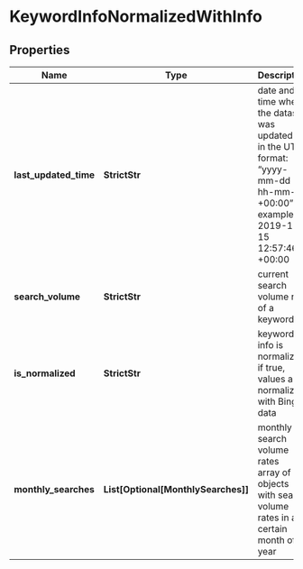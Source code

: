 # KeywordInfoNormalizedWithInfo


## Properties

| Name | Type | Description | Notes |
|------------ | ------------- | ------------- | -------------|
**last_updated_time** | **StrictStr** | date and time when the dataset was updated<br>in the UTC format: “yyyy-mm-dd hh-mm-ss +00:00”<br>example:<br>2019-11-15 12:57:46 +00:00 |[optional]|
**search_volume** | **StrictStr** | current search volume rate of a keyword |[optional]|
**is_normalized** | **StrictStr** | keyword info is normalized<br>if true, values are normalized with Bing data |[optional]|
**monthly_searches** | **List[Optional[MonthlySearches]]** | monthly search volume rates<br>array of objects with search volume rates in a certain month of a year |[optional]|